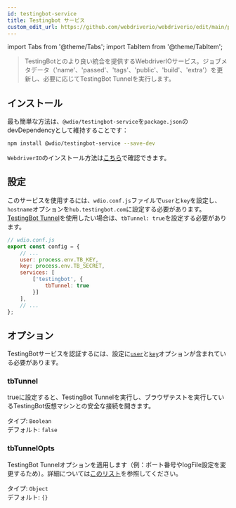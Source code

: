 ```yaml
---
id: testingbot-service
title: Testingbot サービス
custom_edit_url: https://github.com/webdriverio/webdriverio/edit/main/packages/wdio-testingbot-service/README.md
---
```


import Tabs from '@theme/Tabs';
import TabItem from '@theme/TabItem';

> TestingBotとのより良い統合を提供するWebdriverIOサービス。ジョブメタデータ（'name'、'passed'、'tags'、'public'、'build'、'extra'）を更新し、必要に応じてTestingBot Tunnelを実行します。

## インストール

最も簡単な方法は、`@wdio/testingbot-service`を`package.json`のdevDependencyとして維持することです：

```sh
npm install @wdio/testingbot-service --save-dev
```

`WebdriverIO`のインストール方法は[こちら](https://webdriver.io/docs/gettingstarted)で確認できます。

## 設定

このサービスを使用するには、`wdio.conf.js`ファイルで`user`と`key`を設定し、`hostname`オプションを`hub.testingbot.com`に設定する必要があります。[TestingBot Tunnel](https://testingbot.com/support/other/tunnel)を使用したい場合は、`tbTunnel: true`を設定する必要があります。

```js
// wdio.conf.js
export const config = {
    // ...
    user: process.env.TB_KEY,
    key: process.env.TB_SECRET,
    services: [
        ['testingbot', {
            tbTunnel: true
        }]
    ],
    // ...
};
```

## オプション

TestingBotサービスを認証するには、設定に[`user`](https://webdriver.io/docs/options#user)と[`key`](https://webdriver.io/docs/options#key)オプションが含まれている必要があります。

### tbTunnel
trueに設定すると、TestingBot Tunnelを実行し、ブラウザテストを実行しているTestingBot仮想マシンとの安全な接続を開きます。

タイプ: `Boolean`<br />
デフォルト: `false`

### tbTunnelOpts
TestingBot Tunnelオプションを適用します（例：ポート番号やlogFile設定を変更するため）。詳細については[このリスト](https://github.com/testingbot/testingbot-tunnel-launcher)を参照してください。

タイプ: `Object`<br />
デフォルト: `{}`